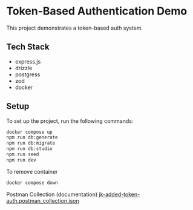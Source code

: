 # Token-Based Authentication Demo
This project demonstrates a token-based auth system.

## Tech Stack
 - express.js
 - drizzle
 - postgress
 - zod
 - docker

## Setup

To set up the project, run the following commands:

```bash
docker compose up
npm run db:generate
npm run db:migrate
npm run db:studio
npm run seed
npm run dev
```

To remove container
```sh
docker compose down
```

Postman Collection (documentation)
[jk-added-token-auth.postman_collection.json](./public/backend-api.postman_collection.json)
